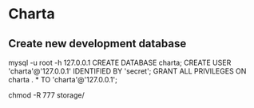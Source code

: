 # Charta

## Create new development database

mysql -u root -h 127.0.0.1
CREATE DATABASE charta;
CREATE USER 'charta'@'127.0.0.1' IDENTIFIED BY 'secret';
GRANT ALL PRIVILEGES ON charta . * TO 'charta'@'127.0.0.1';


chmod -R 777 storage/
